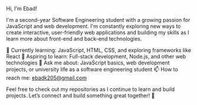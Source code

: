 Hi, I'm Ebad!

I'm a second-year Software Engineering student with a growing passion for JavaScript and web development. I'm constantly exploring new ways to create interactive, user-friendly web applications and building my skills as I learn more about front-end and back-end technologies.

🔭 Currently learning: JavaScript, HTML, CSS, and exploring frameworks like React
🌱 Aspiring to learn: Full-stack development, Node.js, and other web technologies
💬 Ask me about: JavaScript basics, web development projects, or university life as a software engineering student
📫 How to reach me: ebadk205@gmail.com

Feel free to check out my repositories as I continue to learn and build projects. Let’s connect and build something great together! 🚀

<!--
**edevbad/edevbad** is a ✨ _special_ ✨ repository because its `README.md` (this file) appears on your GitHub profile.

Here are some ideas to get you started:

- 🔭 I’m currently working on ...
- 🌱 I’m currently learning ...
- 👯 I’m looking to collaborate on ...
- 🤔 I’m looking for help with ...
- 💬 Ask me about ...
- 📫 How to reach me: ...
- 😄 Pronouns: ...
- ⚡ Fun fact: ...
-->
